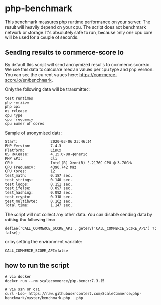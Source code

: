 # php-benchmark
This benchmark measures php runtime performance on your server. The result will heavily depend on your cpu. The script does not benchmark network or storage. It's absolutely safe to run, because only one cpu core will be used for a couple of seconds.

## Sending results to commerce-score.io
By default this script will send anonymized results to commerce.score.io. We use this data to calculate median values per cpu type and php version. You can see the current values here: https://commerce-score.io/en/benchmark.

Only the following data will be transmitted:
```
test runtimes
php version
php api
os release
cpu type
cpu frequency
cpu numer of cores
```
Sample of anonymized data:
```
Start:               2020-03-06 23:46:34
PHP Version:         7.4.3
Platform:            Linux
OS Release:          4.15.0-88-generic
PHP API:             cli
CPU:                 Intel(R) Xeon(R) E-2176G CPU @ 3.70GHz
CPU Frequency:       4390.742 MHz
CPU Cores:           12
test_math:           0.187 sec.
test_strings:        0.140 sec.
test_loops:          0.151 sec.
test_ifelse:         0.097 sec.
test_hashing:        0.092 sec.
test_crypto:         0.318 sec.
test_multibyte:      0.162 sec.
Total time:          1.147 sec.
```
The script will not collect any other data. You can disable sending data by editing the following line:
```
define('CALL_COMMERCE_SCORE_API', getenv('CALL_COMMERCE_SCORE_API') ?: false);
```
or by setting the environment variable:
```
CALL_COMMERCE_SCORE_API=false
```

## how to run the script
```
# via docker
docker run --rm scalecommerce/php-bench:7.3.15

# via ssh or cli
curl -Lso- https://raw.githubusercontent.com/ScaleCommerce/php-benchmark/master/benchmark.php | php
```